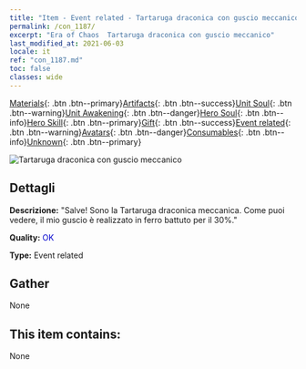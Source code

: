 ```yaml
---
title: "Item - Event related - Tartaruga draconica con guscio meccanico"
permalink: /con_1187/
excerpt: "Era of Chaos  Tartaruga draconica con guscio meccanico"
last_modified_at: 2021-06-03
locale: it
ref: "con_1187.md"
toc: false
classes: wide
---
```

 [Materials](/ItemsIT/){: .btn .btn--primary}[Artifacts](/ItemsIT/Artifacts/){: .btn .btn--success}[Unit Soul](/ItemsIT/UnitSoul/){: .btn .btn--warning}[Unit Awakening](/ItemsIT/UnitAwakening/){: .btn .btn--danger}[Hero Soul](/ItemsIT/HeroSoul/){: .btn .btn--info}[Hero Skill](/ItemsIT/HeroSkill/){: .btn .btn--primary}[Gift](/ItemsIT/Gift/){: .btn .btn--success}[Event related](/ItemsIT/Events/){: .btn .btn--warning}[Avatars](/ItemsIT/Avatars/){: .btn .btn--danger}[Consumables](/ItemsIT/Consumables/){: .btn .btn--info}[Unknown](/ItemsIT/Unknown/){: .btn .btn--primary}

 ![Tartaruga draconica con guscio meccanico](/images/t/i_81512231.png)

## Dettagli
 **Descrizione:** \"Salve! Sono la Tartaruga draconica meccanica. Come puoi vedere, il mio guscio è realizzato in ferro battuto per il 30%.\"

 **Quality:** <span style="color: #0000CD">OK</span>

 **Type:** Event related

## Gather

  None

## This item contains:

  None

